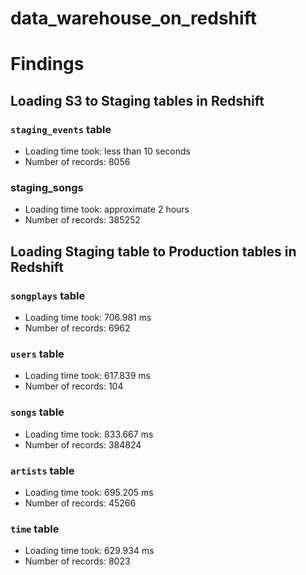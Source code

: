 # data_warehouse_on_redshift


# Findings
## Loading S3 to Staging tables in Redshift
### `staging_events` table
- Loading time took: less than 10 seconds
- Number of records: 8056
### staging_songs
- Loading time took: approximate 2 hours
- Number of records: 385252

## Loading Staging table to Production tables in Redshift
### `songplays` table
- Loading time took: 706.981 ms
- Number of records: 6962
### `users` table
- Loading time took: 617.839 ms
- Number of records: 104
### `songs` table
- Loading time took: 833.667 ms
- Number of records: 384824
### `artists` table
- Loading time took: 695.205 ms
- Number of records: 45266
### `time` table
- Loading time took: 629.934 ms
- Number of records: 8023